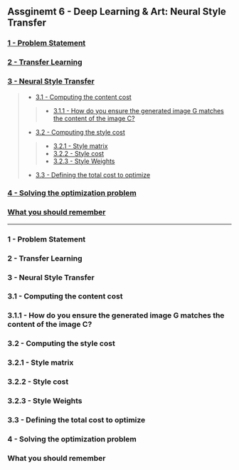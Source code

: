 ## Assginemt 6 - Deep Learning & Art: Neural Style Transfer

### [1 - Problem Statement](#1)

### [2 - Transfer Learning](#2)

### [3 - Neural Style Transfer](#3)
>
> - [3.1 - Computing the content cost](#3.1)
> 
> > - [3.1.1 - How do you ensure the generated image G matches the content of the image C?](#3.1.1)
> 
> - [3.2 - Computing the style cost](#3.2)
> 
> > - [3.2.1 - Style matrix](#3.2.1)
> > - [3.2.2 - Style cost](#3.2.2)
> > - [3.2.3 - Style Weights](#3.2.3)
> 
> - [3.3 - Defining the total cost to optimize](#3.3)

### [4 - Solving the optimization problem](#4)

### [What you should remember](#5)

--- 

<h3 id="1">1 - Problem Statement</h3>

<h3 id="2">2 - Transfer Learning</h3>

<h3 id="3">3 - Neural Style Transfer</h3>

<h3 id="3.1">3.1 - Computing the content cost</h3>

<h3 id="3.1.1">3.1.1 - How do you ensure the generated image G matches the content of the image C?</h3>

<h3 id="3.2">3.2 - Computing the style cost</h3>

<h3 id="3.2.1">3.2.1 - Style matrix</h3>

<h3 id="3.2.2">3.2.2 - Style cost</h3>

<h3 id="3.2.3">3.2.3 - Style Weights</h3>

<h3 id="3.3">3.3 - Defining the total cost to optimize</h3>

<h3 id="4">4 - Solving the optimization problem</h3>

<h3 id="5">What you should remember</h3>